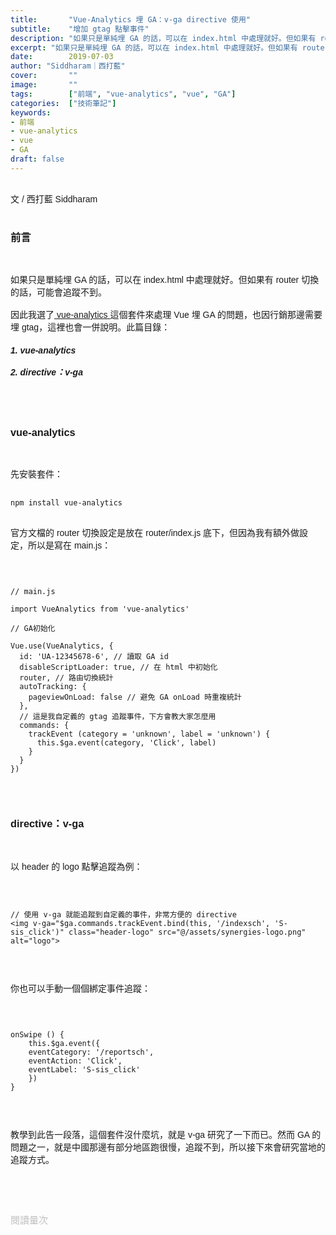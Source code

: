 ```yaml
---
title:       "Vue-Analytics 埋 GA：v-ga directive 使用"
subtitle:    "增加 gtag 點擊事件"
description: "如果只是單純埋 GA 的話，可以在 index.html 中處理就好。但如果有 router 切換的話，可能會追蹤不到。因此我選了 vue-analytics 這個套件來處理 Vue 埋 GA 的問題......"
excerpt: "如果只是單純埋 GA 的話，可以在 index.html 中處理就好。但如果有 router 切換的話，可能會追蹤不到。因此我選了 vue-analytics 這個套件來處理 Vue 埋 GA 的問題......"
date:        2019-07-03
author: "Siddharam｜西打藍"
cover:       ""
image:       ""
tags:        ["前端", "vue-analytics", "vue", "GA"]
categories:  ["技術筆記"]
keywords:
- 前端
- vue-analytics
- vue
- GA
draft: false
---
```


<article style="font-family: 'Noto Sans TC', '微軟正黑體', sans-serif; font-weight: 300;">

<br>文 / 西打藍 Siddharam<br><br>

<h3 class="article-h1-color">前言</h3><br>

如果只是單純埋 GA 的話，可以在 index.html 中處理就好。但如果有 router 切換的話，可能會追蹤不到。<br><br>
因此我選了<a href="https://github.com/MatteoGabriele/vue-analytics"> vue-analytics </a>這個套件來處理 Vue 埋 GA 的問題，也因行銷那邊需要埋 gtag，這裡也會一併說明。此篇目錄：

<h5>
1. vue-analytics<br><br>
2. directive：v-ga
</h5><br><br>

<h3 class="article-h1-color">vue-analytics</h3><br>

先安裝套件：<br><br>

<code>npm install vue-analytics</code><br><br>

官方文檔的 router 切換設定是放在 router/index.js 底下，但因為我有額外做設定，所以是寫在 main.js：<br><br>

<pre><code>

// main.js

import VueAnalytics from 'vue-analytics'

// GA初始化

Vue.use(VueAnalytics, {
  id: 'UA-12345678-6', // 讀取 GA id
  disableScriptLoader: true, // 在 html 中初始化
  router, // 路由切換統計
  autoTracking: {
    pageviewOnLoad: false // 避免 GA onLoad 時重複統計
  },
  // 這是我自定義的 gtag 追蹤事件，下方會教大家怎麼用
  commands: {
    trackEvent (category = 'unknown', label = 'unknown') {
      this.$ga.event(category, 'Click', label)
    }
  }
})

</code></pre><br>

<h3 class="article-h1-color">directive：v-ga</h3><br>

以 header 的 logo 點擊追蹤為例：<br><br>

<pre><code>

// 使用 v-ga 就能追蹤到自定義的事件，非常方便的 directive
&lt;img v-ga="$ga.commands.trackEvent.bind(this, '/indexsch', 'S-sis_click')" class="header-logo" src="@/assets/synergies-logo.png" alt="logo">

</code></pre><br>

你也可以手動一個個綁定事件追蹤：<br><br>

<pre><code>

onSwipe () {
    this.$ga.event({
    eventCategory: '/reportsch',
    eventAction: 'Click',
    eventLabel: 'S-sis_click'
    })
}

</code></pre><br>

教學到此告一段落，這個套件沒什麼坑，就是 v-ga 研究了一下而已。然而 GA 的問題之一，就是中國那邊有部分地區跑很慢，追蹤不到，所以接下來會研究當地的追蹤方式。


<br><br><br>

</article>

<div style="color: #bfbfbf; font-size: 15px;" id="busuanzi_container_page_pv">
  閱讀量<span id="busuanzi_value_page_pv"></span>次
</div>

<script src="../../js/post.js"></script>